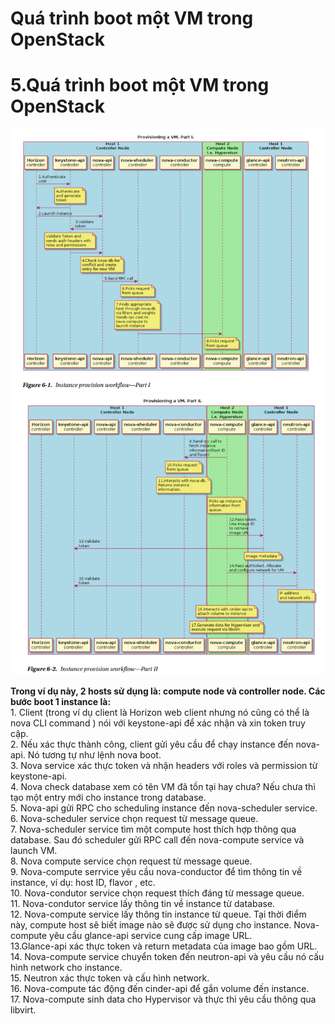 # Quá trình boot một VM trong OpenStack


# 5.Quá trình boot một VM trong OpenStack
<img src="../images/nova-quatrinhboot1.png" />  
<img src="../images/nova-quatrinhboot2.png" />


**Trong ví dụ này, 2 hosts sử dụng là: compute node và controller node. Các bước boot 1 instance là:**  
	1. Client (trong ví dụ client là Horizon web client nhưng nó cũng có thể là nova CLI command ) nói với keystone-api để xác nhận và xin token truy cập.  
	2. Nếu xác thực thành công, client gửi yêu cầu để chạy instance đến nova-api. Nó tương tự như lệnh nova boot.  
	3. Nova service xác thực token và nhận headers với roles và permission từ keystone-api.  
	4. Nova check database xem có tên VM đã tồn tại hay chưa? Nếu chưa thì tạo một entry mới cho instance trong database.  
	5. Nova-api gửi RPC cho scheduling instance đến nova-scheduler service.  
	6. Nova-scheduler service chọn request từ message queue.  
	7. Nova-scheduler service tìm một compute host thích hợp thông qua database. Sau đó scheduler gửi RPC call đến nova-compute service và launch VM.  
	8. Nova compute service chọn request từ message queue.  
	9. Nova-compute serrvice yêu cầu nova-conductor để tìm thông tin về instance, ví dụ: host ID, flavor , etc.  
    10. Nova-condutor service chọn request thích đáng từ message queue.  
	11. Nova-condutor service lấy thông tin về instance từ database.  
	12. Nova-compute service lấy thông tin instance từ queue. Tại thời điểm này, compute host sẽ biết image nào sẽ được sử dụng cho instance. Nova-compute yêu cầu glance-api service cung cấp image URL.  
	13.Glance-api xác thực token và return metadata của image bao gồm URL.  
	14. Nova-compute service chuyển token đến neutron-api và yêu cầu nó cấu hình network cho instance.  
	15. Neutron xác thực token và cấu hình network.  
	16. Nova-compute tác động đến cinder-api để gắn volume đến instance.  
	17. Nova-compute sinh data cho Hypervisor và thực thi yêu cầu thông qua libvirt.  



